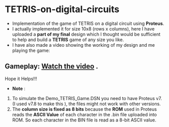# TETRIS-on-digital-circuits
* Implementation of the game of TETRIS on a digital circuit using **Proteus**.
* I actually implemented it for size 10x8 (rows x columns), here I have uploaded a **part of my final** design which I thought would be sufficient to help and build a **TETRIS** game of any size you like.
* I have also made a video showing the working of my design and me playing the game:   
## Gameplay:  [Watch the video](https://drive.google.com/drive/folders/1-CE2CUel95EipTE_mwTzmAY2xExbxu-_?usp=sharing) . 
Hope it Helps!!!
* **Note** :
1. To simulate the Demo_TETRIS_Game.DSN you need to have Proteus v7. (I used v7.8 to make this ), the files might not work with other versions.
2. The **column size is fixed as 8 bits** because the **ROM** used in Proteus reads the **ASCII Value** of each character in the .bin file uploaded into ROM. So each       character in the BIN file is read as a 8-bit ASCII value.
